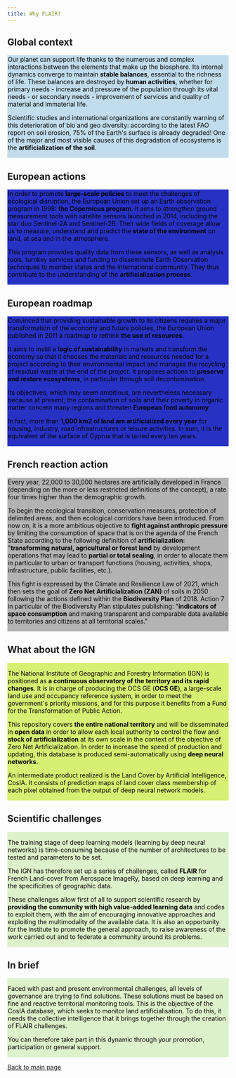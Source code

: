 ```yaml
---
title: Why FLAIR?
---
```


## Global context
<div style="background-color:#c1dced; padding: 1px; color: black">
Our planet can support life thanks to the numerous and complex interactions between the elements that make up the biosphere. Its internal dynamics converge to maintain <b>stable balances</b>, essential to the richness of life. These balances are destroyed by <b>human activities</b>, whether for primary needs - increase and pressure of the population through its vital needs - or secondary needs - improvement of services and quality of material and immaterial life.

Scientific studies and international organizations are constantly warning of this deterioration of bio and geo diversity: according to the latest FAO report on soil erosion, 75% of the Earth's surface is already degraded! One of the major and most visible causes of this degradation of ecosystems is the **artificialization of the soil**.
</font></div>

## European actions
<div style="background-color:#2732c4; padding: 1px; color: black">
In order to promote <b>large-scale policies</b> to meet the challenges of ecological disruption, the European Union set up an Earth observation program in 1998: <b>the Copernicus program</b>. It aims to strengthen ground measurement tools with satellite sensors launched in 2014, including the star duo Sentinel-2A and Sentinel-2B. Their wide fields of coverage allow us to measure, understand and predict the <b>state of the environment</b> on land, at sea and in the atmosphere.

This program provides quality data from these sensors, as well as analysis tools, turnkey services and funding to disseminate Earth Observation techniques to member states and the international community. They thus contribute to the understanding of the **artificialization process**.
</font></div>

## European roadmap
<div style="background-color:#2732c4; padding: 1px; color: black">
Convinced that providing sustainable growth to its citizens requires a major transformation of the economy and future policies, the European Union published in 2011 a roadmap to rethink <b>the use of resources</b>.

It aims to instill a **logic of sustainability** in markets and transform the economy so that it chooses the materials and resources needed for a project according to their environmental impact and manages the recycling of residual waste at the end of the project. It proposes actions to **preserve and restore ecosystems**, in particular through soil decontamination.

Its objectives, which may seem ambitious, are nevertheless necessary because at present, the contamination of soils and their poverty in organic matter concern many regions and threaten **European food autonomy**.

In fact, more than **1,000 km2 of land are artificialized every year** for housing, industry, road infrastructures or leisure activities. In sum, it is the equivalent of the surface of Cyprus that is tarred every ten years.
</font></div>

## French reaction action
<div style="background-color:#b3b3b3; padding: 1px; color: black">
Every year, 22,000 to 30,000 hectares are artificially developed in France (depending on the more or less restricted definitions of the concept), a rate four times higher than the demographic growth.

To begin the ecological transition, conservation measures, protection of delimited areas, and then ecological corridors have been introduced. From now on, it is a more ambitious objective to <b>fight against anthropic pressure</b> by limiting the consumption of space that is on the agenda of the French State according to the following definition of <b>artificialization</b>: "<b>transforming natural, agricultural or forest land</b> by development operations that may lead to <b>partial or total sealing</b>, in order to allocate them in particular to urban or transport functions (housing, activities, shops, infrastructure, public facilities, etc.).

This fight is expressed by the Climate and Resilience Law of 2021, which then sets the goal of **Zero Net Artificialization (ZAN)** of soils in 2050 following the actions defined within the **Biodiversity Plan** of 2018. Action 7 in particular of the Biodiversity Plan stipulates publishing: "**indicators of space consumption** and making transparent and comparable data available to territories and citizens at all territorial scales."
</font></div>


## What about the IGN
<div style="background-color:#d5f072; padding: 1px; color: black">

The National Institute of Geographic and Forestry Information (IGN) is positioned as **a continuous observatory of the territory and its rapid changes**. It is in charge of producing the OCS GE (**OCS GE**), a large-scale land use and occupancy reference system, in order to meet the government's priority missions, and for this purpose it benefits from a Fund for the Transformation of Public Action.

This repository covers **the entire national territory** and will be disseminated in **open data** in order to allow each local authority to control the flow and **stock of artificialization** at its own scale in the context of the objective of Zero Net Artificialization. In order to increase the speed of production and updating, this database is produced semi-automatically using **deep neural networks**.

An intermediate product realized is the Land Cover by Artificial Intelligence, CosIA. It consists of prediction maps of land cover class membership of each pixel obtained from the output of deep neural network models.
</font></div>

## Scientific challenges
<div style="background-color:#ddf1ca; padding: 1px; color: black">

The training stage of deep learning models (learning by deep neural networks) is time-consuming because of the number of architectures to be tested and parameters to be set.

The IGN has therefore set up a series of challenges, called **FLAIR** for French Land-cover from Aerospace ImageRy, based on deep learning and the specificities of geographic data.

These challenges allow first of all to support scientific research by **providing the community with high value-added learning data** and codes to exploit them, with the aim of encouraging innovative approaches and exploiting the multimodality of the available data. It is also an opportunity for the institute to promote the general approach, to raise awareness of the work carried out and to federate a community around its problems.
</font></div>

## In brief
<div style="background-color:#ddf1ca; padding: 1px; color: black">

Faced with past and present environmental challenges, all levels of governance are trying to find solutions. These solutions must be based on fine and reactive territorial monitoring tools. This is the objective of the CosIA database, which seeks to monitor land artificialisation. To do this, it needs the collective intelligence that it brings together through the creation of FLAIR challenges.

You can therefore take part in this dynamic through your promotion, participation or general support.
</font></div>


[Back to main page](./)
